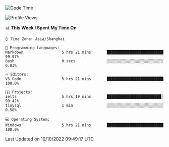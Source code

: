 <!--START_SECTION:waka-->
![Code Time](http://img.shields.io/badge/Code%20Time-209%20hrs%208%20mins-blue)

![Profile Views](http://img.shields.io/badge/Profile%20Views-0-blue)

📊 **This Week I Spent My Time On** 

```text
⌚︎ Time Zone: Asia/Shanghai

💬 Programming Languages: 
Markdown                 5 hrs 21 mins       █████████████████████████   99.97% 
Bash                     0 secs              ░░░░░░░░░░░░░░░░░░░░░░░░░   0.03%

🔥 Editors: 
VS Code                  5 hrs 21 mins       █████████████████████████   100.0%

🐱‍💻 Projects: 
ielts                    5 hrs 19 mins       ████████████████████████░   99.42% 
tinysql                  1 min               ░░░░░░░░░░░░░░░░░░░░░░░░░   0.58%

💻 Operating System: 
Windows                  5 hrs 21 mins       █████████████████████████   100.0%

```


 Last Updated on 10/10/2022 09:49:17 UTC
<!--END_SECTION:waka-->